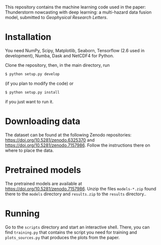 This repository contains the machine learning code used in the paper: Thunderstorm nowcasting with deep learning: a multi-hazard data fusion model, submitted to _Geophysical Research Letters_.

# Installation

You need NumPy, Scipy, Matplotlib, Seaborn, Tensorflow (2.6 used in development), Numba, Dask and NetCDF4 for Python.

Clone the repository, then, in the main directory, run
```bash
$ python setup.py develop
```
(if you plan to modify the code) or
```bash
$ python setup.py install
```
if you just want to run it.

# Downloading data

The dataset can be found at the following Zenodo repositories: https://doi.org/10.5281/zenodo.6325370 and https://doi.org/10.5281/zenodo.7157986. Follow the instructions there on where to place the data.

# Pretrained models

The pretrained models are available at https://doi.org/10.5281/zenodo.7157986. Unzip the files `models-*.zip` found there to the `models` directory and `results.zip` to the `results` directory..

# Running

Go to the `scripts` directory and start an interactive shell. There, you can find `training.py` that contains the script you need for training and `plots_sources.py` that produces the plots from the paper.
